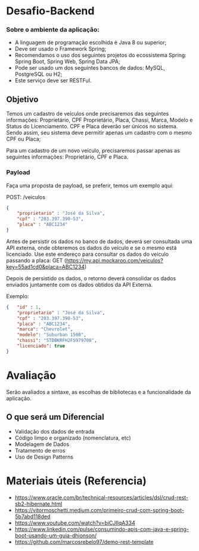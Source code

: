 # Desafio-Backend
### Sobre o ambiente da aplicação:
- A linguagem de programação escolhida é Java 8 ou superior;
- Deve ser usado o Framework Spring;
- Recomendamos o uso dos seguintes projetos do ecossistema Spring: Spring Boot, Spring Web, Spring Data JPA;
- Pode ser usado um dos seguintes bancos de dados: MySQL, PostgreSQL ou H2;
- Este serviço deve ser RESTFul.

## Objetivo
Temos um cadastro de veículos onde precisaremos das seguintes informações: Proprietário, CPF Proprietário, Placa, Chassi, Marca, Modelo e Status do Licenciamento. CPF e Placa deverão ser únicos no sistema. Sendo assim, seu sistema deve permitir apenas um cadastro com o mesmo CPF ou Placa;

Para um cadastro de um novo veículo, precisaremos passar apenas as seguintes informações: Proprietário, CPF e Placa. 

### Payload
Faça uma proposta de payload, se preferir, temos um exemplo aqui:

POST: /veiculos

```json
{
    "proprietario" : "José da Silva",
    "cpf" : "203.397.390-53",
    "placa" : "ABC1234"
}
```

Antes de persistir os dados no banco de dados, deverá ser consultada uma API externa, onde obteremos os dados do veículo e se o mesmo está licenciado.
Use este endereço para consultar os dados do veículo passando a placa: 
GET (https://my.api.mockaroo.com/veiculos?key=55ad1cd0&placa=ABC1234)

Depois de persistido os dados, o retorno deverá consolidar os dados enviados juntamente com os dados obtidos da API Externa.

Exemplo: 

```json
{   "id" : 1,
    "proprietario" : "José da Silva",
    "cpf" : "203.397.390-53",
    "placa" : "ABC1234",
    "marca": "Chevrolet",
    "modelo": "Suburban 1500",
    "chassi": "5TDBKRFH2FS979708",
    "licenciado": true
}
```

# Avaliação
Serão avaliados a sintaxe, as escolhas de bibliotecas e a funcionalidade da aplicação.

## O que será um Diferencial
- Validação dos dados de entrada
- Código limpo e organizado (nomenclatura, etc)
- Modelagem de Dados
- Tratamento de erros
- Uso de Design Patterns

# Materiais úteis (Referencia)
- https://www.oracle.com/br/technical-resources/articles/dsl/crud-rest-sb2-hibernate.html
- https://vitormoschetti.medium.com/primeiro-crud-com-spring-boot-5b7abd118ded
- https://www.youtube.com/watch?v=biCJIlqA334
- https://www.linkedin.com/pulse/consumindo-apis-com-java-e-spring-boot-usando-um-guia-dhionson/
- https://github.com/marcosrebelo97/demo-rest-template

